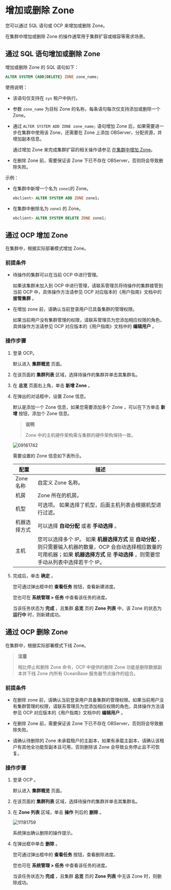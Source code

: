 # 增加或删除 Zone

您可以通过 SQL 语句或 OCP 来增加或删除 Zone。

在集群中增加或删除 Zone 的操作通常用于集群扩容或缩容等需求场景。

## 通过 SQL 语句增加或删除 Zone

增加或删除 Zone 的 SQL 语句如下：

```sql
ALTER SYSTEM {ADD|DELETE} ZONE zone_name;
```

使用说明：

* 该语句仅支持在 `sys` 租户中执行。

* 参数 `zone_name` 为目标 Zone 的名称，每条语句每次仅支持添加或删除一个 Zone。

* 通过 `ALTER SYSTEM ADD ZONE zone_name;` 语句增加 Zone 后，如果需要进一步在集群中使用该 Zone，还需要在 Zone 上添加 OBServer，分配资源，并增加副本信息。

  通过增加 Zone 来完成集群扩容的相关操作请参见 [在集群中增加 Zone](../../../1100.operation-and-maintenance-management/200.scale-out-and-scale-in/200.cluster-level-scale-out-and-scale-in/100.scale-out/100.add-zones-in-a-cluster.md)。

* 在删除 Zone 前，需要保证该 Zone 下已不存在 OBServer，否则将会导致删除失败。

示例：

* 在集群中新增一个名为 `zone1`的 Zone。

  ```sql
  obclient> ALTER SYSTEM ADD ZONE zone1;
  ```

* 在集群中删除名为 `zone1` 的 Zone。

  ```sql
  obclient> ALTER SYSTEM DELETE ZONE zone1;
  ```

## 通过 OCP 增加 Zone

在集群中，根据实际部署模式增加 Zone。

### 前提条件

* 待操作的集群可以在当前 OCP 中进行管理。

  如果该集群未加入到 OCP 中进行管理，请联系管理员将待操作的集群接管到当前 OCP 中，具体操作方法请参见 OCP 对应版本的《用户指南》文档中的 **接管集群** 。

* 在增加 zone 前，请确认当前登录用户已具备集群的管理权限。

  如果当前用户没有集群管理的权限，请联系管理员为您添加相应权限的角色，具体操作方法请参见 OCP 对应版本的《用户指南》文档中的 **编辑用户** 。

### 操作步骤

1. 登录 OCP。

   默认进入 **集群概览** 页面。

2. 在该页面的 **集群列表** 区域，选择待操作的集群并单击其集群名。

3. 在 **总览** 页面右上角，单击 **新增 Zone** 。

4. 在弹出的对话框中，设置 Zone 信息。

   默认是添加一个 Zone 信息，如果您需要添加多个 Zone ，可以在下方单击 **新增** 按钮，添加个 Zone 信息。
   >**说明**
   >
   > Zone 中的主机硬件架构需与集群的硬件架构保持一致。

   ![09161742](https://help-static-aliyun-doc.aliyuncs.com/assets/img/zh-CN/5060562361/p327385.png)

   需要设置的 Zone 信息如下表所示。

   | **配置**  |                                                               **描述**                                                               |
   |---------|------------------------------------------------------------------------------------------------------------------------------------|
   | Zone 名称 | 自定义 Zone 名称。                                                                                                                       |
   | 机房      | Zone 所在的机房。                                                                                                                        |
   | 机型      | 可选项。 如果选择了机型，后面主机列表会根据机型进行过滤。                                                                                      |
   | 机器选择方式  | 可以选择 **自动分配** 或者 **手动选择** 。                                                                                                        |
   | 主机      | 您可以选择多个 IP。 如果 **机器选择方式** 是 **自动分配** ，则只需要输入机器的数量，OCP 会自动选择相应数量的可用机器；如果 **机器选择方式** 是 **手动选择** ，则需要您手动从列表中选择若干个 IP。 |

5. 完成后，单击 **确定** 。

   您可通过弹出框中的 **查看任务** 按钮，查看新建进度。

   您也可在 **系统管理 \> 任务** 中查看该任务的进度。

   当该任务状态为 **完成** ，且集群 **总览** 页的 **Zone 列表** 中，该 Zone 的状态为 **运行中** 时，则新建成功。

## 通过 OCP 删除 Zone

在集群中，根据实际部署模式下线 Zone。
>**注意**
>
>相比停止和删除 Zone 命令，OCP 中提供的删除 Zone 功能是删除数据副本并下线 Zone 内所有 OceanBase 服务器节点操作的组合。

### 前提条件

* 在删除 zone 前，请确认当前登录用户具备集群的管理权限。如果当前用户没有集群管理的权限，请联系管理员为您添加相应权限的角色，具体操作方法请参见 OCP 对应版本的《用户指南》文档中的 **编辑用户** 。

* 在删除 Zone 前，需要保证该 Zone 下已不存在 OBServer，否则将会导致删除失败。

* 请确认待删除的 Zone 未承载租户的主副本，如果有承载主副本，请确认该租户有其他全功能型副本且可用，否则删除该 Zone 会导致业务停止且不可恢复。

### 操作步骤

1. 登录 OCP 。

   默认进入 **集群概览** 页面。

2. 在该页面的 **集群列表** 区域，选择待操作的集群并单击其集群名。

3. 在 **Zone 列表** 区域，单击 **操作** 列后的 **删除** 。

   ![11181759](https://help-static-aliyun-doc.aliyuncs.com/assets/img/zh-CN/2785987361/p355142.png)

   系统弹出确认删除的操作提示。

4. 在弹出框中单击 **删除** 。

   您可通过弹出框中的 **查看任务** 按钮，查看删除进度。

   您也可在 **系统管理 \> 任务** 中查看该任务的进度。

   当该任务状态为 **完成** ，且集群 **总览** 页的 **Zone 列表** 中无该 Zone 时，则删除成功。
